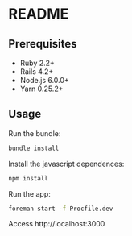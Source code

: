 # README

## Prerequisites

* Ruby 2.2+
* Rails 4.2+
* Node.js 6.0.0+
* Yarn 0.25.2+

## Usage

Run the bundle:

```bash
bundle install
```

Install the javascript dependences:

```bash
npm install
```

Run the app:

```bash
foreman start -f Procfile.dev 
```

Access http://localhost:3000

